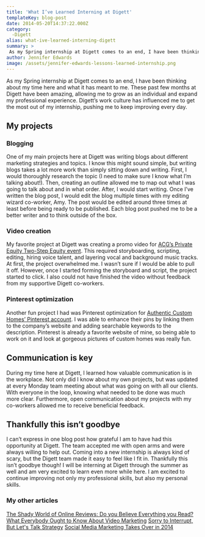 ```yaml
---
title: 'What I’ve Learned Interning at Digett'
templateKey: blog-post
date: 2014-05-20T14:37:22.000Z
category: 
  -Digett
alias: what-ive-learned-interning-digett
summary: > 
 As my Spring internship at Digett comes to an end, I have been thinking about my time here and what it has meant to me. These past few months at Digett have been amazing, allowing me to grow as an individual and expand my professional experience. Digett’s work culture has influenced me to get the most out of my internship, pushing me to keep improving every day.
author: Jennifer Edwards
image: /assets/jennifer-edwards-lessons-learned-internship.png
---
```


As my Spring internship at Digett comes to an end, I have been thinking about my time here and what it has meant to me. These past few months at Digett have been amazing, allowing me to grow as an individual and expand my professional experience. Digett’s work culture has influenced me to get the most out of my internship, pushing me to keep improving every day.

My projects
-----------

### Blogging

One of my main projects here at Digett was writing blogs about different marketing strategies and topics. I know this might sound simple, but writing blogs takes a lot more work than simply sitting down and writing. First, I would thoroughly research the topic (I need to make sure I know what I’m talking about!). Then, creating an outline allowed me to map out what I was going to talk about and in what order. After, I would start writing. Once I’ve written the blog post, I would edit the blog multiple times with my editing wizard co-worker, Amy. The post would be edited around three times at least before being ready to be published. Each blog post pushed me to be a better writer and to think outside of the box.

### Video creation

My favorite project at Digett was creating a promo video for [ACG’s Private Equity Two-Step Equity event](https://www.youtube.com/watch?v=-JNZQlf4igY). This required storyboarding, scripting, editing, hiring voice talent, and layering vocal and background music tracks. At first, the project overwhelmed me. I wasn’t sure if I would be able to pull it off. However, once I started forming the storyboard and script, the project started to click. I also could not have finished the video without feedback from my supportive Digett co-workers.

### Pinterest optimization

Another fun project I had was Pinterest optimization for [Authentic Custom Homes’ Pinterest account](http://www.pinterest.com/authenticdesign/). I was able to enhance their pins by linking them to the company’s website and adding searchable keywords to the description. Pinterest is already a favorite website of mine, so being able to work on it and look at gorgeous pictures of custom homes was really fun.

Communication is key
--------------------

During my time here at Digett, I learned how valuable communication is in the workplace. Not only did I know about my own projects, but was updated at every Monday team meeting about what was going on with all our clients. With everyone in the loop, knowing what needed to be done was much more clear. Furthermore, open communication about my projects with my co-workers allowed me to receive beneficial feedback.

Thankfully this isn’t goodbye
-----------------------------

I can’t express in one blog post how grateful I am to have had this opportunity at Digett. The team accepted me with open arms and were always willing to help out. Coming into a new internship is always kind of scary, but the Digett team made it easy to feel like I fit in. Thankfully this isn’t goodbye though! I will be interning at Digett through the summer as well and am very excited to learn even more while here. I am excited to continue improving not only my professional skills, but also my personal skills. 

### My other articles

[The Shady World of Online Reviews: Do you Believe Everything you Read?](/blog/01/29/2014/shady-world-online-reviews-do-you-believe-everything-you-read) [What Everybody Ought to Know About Video Marketing](/blog/02/19/2014/what-everybody-ought-know-about-video-marketing) [Sorry to Interrupt, But Let's Talk Strategy](/blog/03/11/2014/sorry-interrupt-lets-talk-strategy) [Social Media Marketing Takes Over in 2014](/blog/04/23/2014/social-media-marketing-takes-over-2014)